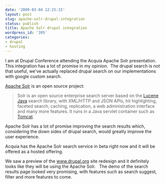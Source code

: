 ```yaml
---
date: '2009-03-04 12:25:15'
layout: post
slug: apache-solr-drupal-integration
status: publish
title: Apache Solr drupal integration
wordpress_id: '395'
categories:
- drupal
- hosting
---
```


I am at Drupal Conference attending the Acquia Apache Solr presentation. This integration has a lot of promise in my opinion.  The drupal search is not that useful, we've actually replaced drupal search on our implementations with google custom search.

[Apache Solr](http://lucene.apache.org/solr/) is an open source project:


> Solr is an open source enterprise search server based on the         [Lucene Java](http://lucene.apache.org/java/) search library, with XML/HTTP and JSON APIs,         hit highlighting, faceted search, caching, replication, a web administration interface and many more features.         It runs in a Java servlet container such as [Tomcat](http://tomcat.apache.org/).


Apache Solr has a lot of promise improving the search results which, considering the down sides of drupal search, would greatly improve the user experience.

Acquia has the Apache Solr search service in beta right now and it will be offered as a hosted offering.

We saw a preview of the www.drupal.org site redesign and it definitely looks like they will be using the Apache Solr.   The demo of the search results page looked very promising, with features such as search suggest, filter and more features to come.
